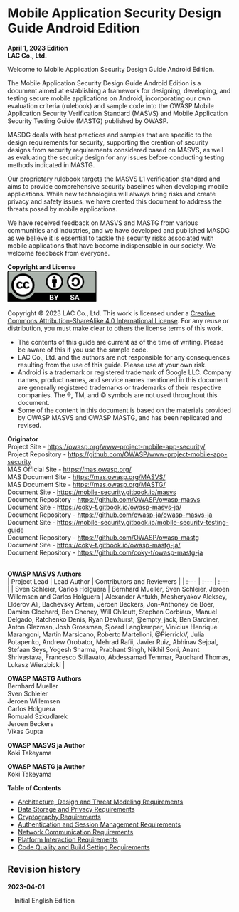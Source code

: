 # Mobile Application Security Design Guide Android Edition

**April 1, 2023 Edition**&#010;<br>
**LAC Co., Ltd.**

Welcome to Mobile Application Security Design Guide Android Edition.

The Mobile Application Security Design Guide Android Edition is a document aimed at establishing a framework for designing, developing, and testing secure mobile applications on Android, incorporating our own evaluation criteria (rulebook) and sample code into the OWASP Mobile Application Security Verification Standard (MASVS) and Mobile Application Security Testing Guide (MASTG) published by OWASP.

MASDG deals with best practices and samples that are specific to the design requirements for security, supporting the creation of security designs from security requirements considered based on MASVS, as well as evaluating the security design for any issues before conducting testing methods indicated in MASTG.

Our proprietary rulebook targets the MASVS L1 verification standard and aims to provide comprehensive security baselines when developing mobile applications. While new technologies will always bring risks and create privacy and safety issues, we have created this document to address the threats posed by mobile applications.

We have received feedback on MASVS and MASTG from various communities and industries, and we have developed and published MASDG as we believe it is essential to tackle the security risks associated with mobile applications that have become indispensable in our society. We welcome feedback from everyone.

**Copyright and License**  
<a href="https://creativecommons.org/licenses/by-sa/4.0/"><img src="images/0x01/by-sa.png" alt="CC BY-SA 4.0" width="200"></a>

Copyright © 2023 LAC Co., Ltd. This work is licensed under a [Creative Commons Attribution-ShareAlike 4.0 International License](https://creativecommons.org/licenses/by-sa/4.0/). For any reuse or distribution, you must make clear to others the license terms of this work.

* The contents of this guide are current as of the time of writing. Please be aware of this if you use the sample code.
* LAC Co., Ltd. and the authors are not responsible for any consequences resulting from the use of this guide. Please use at your own risk.
* Android is a trademark or registered trademark of Google LLC. Company names, product names, and service names mentioned in this document are generally registered trademarks or trademarks of their respective companies. The ®, TM, and © symbols are not used throughout this document.
* Some of the content in this document is based on the materials provided by OWASP MASVS and OWASP MASTG, and has been replicated and revised.

**Originator**  
Project Site - https://owasp.org/www-project-mobile-app-security/  
Project Repository - https://github.com/OWASP/www-project-mobile-app-security  
MAS Official Site - https://mas.owasp.org/  
MAS Document Site - https://mas.owasp.org/MASVS/  
MAS Document Site - https://mas.owasp.org/MASTG/  
Document Site - https://mobile-security.gitbook.io/masvs  
Document Repository - https://github.com/OWASP/owasp-masvs  
Document Site - https://coky-t.gitbook.io/owasp-masvs-ja/  
Document Repository - https://github.com/owasp-ja/owasp-masvs-ja  
Document Site - https://mobile-security.gitbook.io/mobile-security-testing-guide  
Document Repository - https://github.com/OWASP/owasp-mastg  
Document Site - https://coky-t.gitbook.io/owasp-mastg-ja/  
Document Repository - https://github.com/coky-t/owasp-mastg-ja  
<br>

**OWASP MASVS Authors**  
| Project Lead | Lead Author | Contributors and Reviewers |
| :--- | :--- | :--- |
| Sven Schleier, Carlos Holguera | Bernhard Mueller, Sven Schleier, Jeroen Willemsen and Carlos Holguera | Alexander Antukh, Mesheryakov Aleksey, Elderov Ali, Bachevsky Artem, Jeroen Beckers, Jon-Anthoney de Boer, Damien Clochard, Ben Cheney, Will Chilcutt, Stephen Corbiaux, Manuel Delgado, Ratchenko Denis, Ryan Dewhurst, @empty_jack, Ben Gardiner, Anton Glezman, Josh Grossman, Sjoerd Langkemper, Vinícius Henrique Marangoni, Martin Marsicano, Roberto Martelloni, @PierrickV, Julia Potapenko, Andrew Orobator, Mehrad Rafii, Javier Ruiz, Abhinav Sejpal, Stefaan Seys, Yogesh Sharma, Prabhant Singh, Nikhil Soni, Anant Shrivastava, Francesco Stillavato, Abdessamad Temmar, Pauchard Thomas, Lukasz Wierzbicki |

**OWASP MASTG Authors**  
Bernhard Mueller  
Sven Schleier  
Jeroen Willemsen  
Carlos Holguera  
Romuald Szkudlarek  
Jeroen Beckers  
Vikas Gupta

**OWASP MASVS ja Author**  
Koki Takeyama

**OWASP MASTG ja Author**  
Koki Takeyama

**Table of Contents**  
- [Architecture, Design and Threat Modeling Requirements](0x02-MASDG-Architecture_Design_and_Threat_Modeling_Requirements.md)
- [Data Storage and Privacy Requirements](0x03-MASDG-Data_Storage_and_Privacy_Requirements.md)
- [Cryptography Requirements](0x04-MASDG-Cryptography_Requirements.md)
- [Authentication and Session Management Requirements](0x05-MASDG-Authentication_and_Session_Management_Requirements.md)
- [Network Communication Requirements](0x06-MASDG-Network_Communication_Requirements.md)
- [Platform Interaction Requirements](0x07-MASDG-Platform_Interaction_Requirements.md)
- [Code Quality and Build Setting Requirements](0x08-MASDG-Code_Quality_and_Build_Setting_Requirements.md)

## Revision history
**2023-04-01**

&nbsp;&nbsp;&nbsp;&nbsp;Initial English Edition